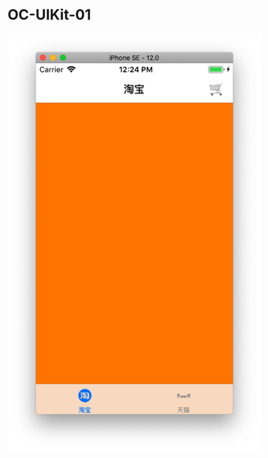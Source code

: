 # OC-UIKit-01

![](https://raw.githubusercontent.com/Xc2333/OC-UIKit/master/OC-UIkit-03-TabBarController/TabBarController.png)
